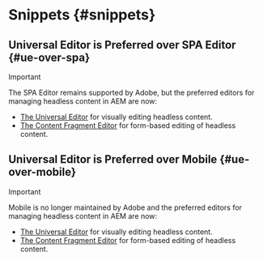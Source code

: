 # Snippets {#snippets}

## Universal Editor is Preferred over SPA Editor {#ue-over-spa}

>[!IMPORTANT]
>
>The SPA Editor remains supported by Adobe, but the preferred editors for managing headless content in AEM are now:
>
>* [The Universal Editor](/help/sites-developing/universal-editor/introduction.md) for visually editing headless content.
>* [The Content Fragment Editor](/help/assets/content-fragments/content-fragments-managing.md) for form-based editing of headless content.

## Universal Editor is Preferred over Mobile {#ue-over-mobile}

>[!IMPORTANT]
>
>Mobile is no longer maintained by Adobe and the preferred editors for managing headless content in AEM are now:
>
>* [The Universal Editor](/help/sites-developing/universal-editor/introduction.md) for visually editing headless content.
>* [The Content Fragment Editor](/help/assets/content-fragments/content-fragments-managing.md) for form-based editing of headless content.
